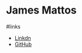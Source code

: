 # James Mattos

#links
* [Linkdn](https://www.linkedin.com/in/james-mattos-77914317a/)
* [GitHub](https://github.com/jamesmattos55/jamesmattos55.github.io)

